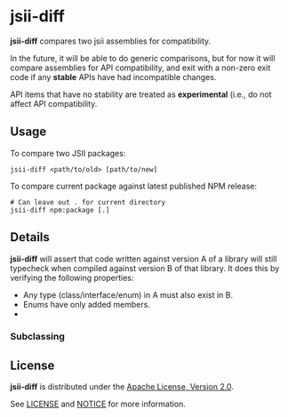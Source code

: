 # jsii-diff

__jsii-diff__ compares two jsii assemblies for compatibility.

In the future, it will be able to do generic comparisons, but for
now it will compare assemblies for API compatibility, and exit
with a non-zero exit code if any **stable** APIs have had incompatible
changes.

API items that have no stability are treated as **experimental** (i.e.,
do not affect API compatibility.

## Usage

To compare two JSII packages:

    jsii-diff <path/to/old> [path/to/new]

To compare current package against latest published NPM release:

    # Can leave out . for current directory
    jsii-diff npm:package [.]

## Details

__jsii-diff__ will assert that code written against version A of a library
will still typecheck when compiled against version B of that library. It does
this by verifying the following properties:

- Any type (class/interface/enum) in A must also exist in B.
- Enums have only added members.
-


### Subclassing

## License

__jsii-diff__ is distributed under the
[Apache License, Version 2.0](https://www.apache.org/licenses/LICENSE-2.0).

See [LICENSE](./LICENSE) and [NOTICE](./NOTICE) for more information.
